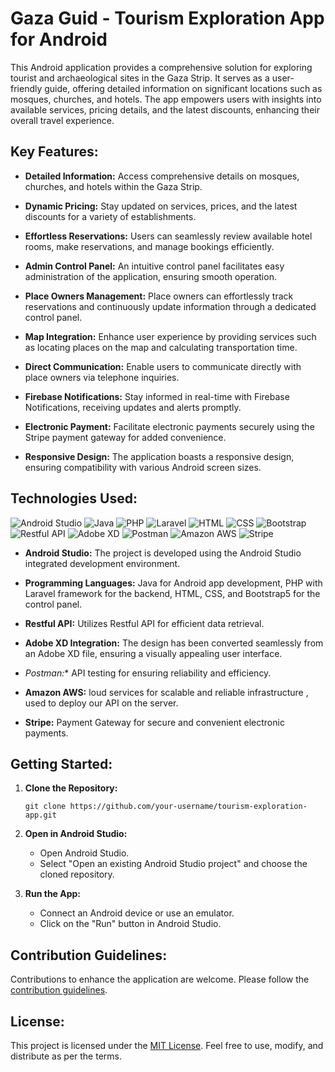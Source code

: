 # Gaza Guid - Tourism Exploration App for Android

This Android application provides a comprehensive solution for exploring tourist and archaeological sites in the Gaza Strip. It serves as a user-friendly guide, offering detailed information on significant locations such as mosques, churches, and hotels. The app empowers users with insights into available services, pricing details, and the latest discounts, enhancing their overall travel experience.

## Key Features:

- **Detailed Information:** Access comprehensive details on mosques, churches, and hotels within the Gaza Strip.
  
- **Dynamic Pricing:** Stay updated on services, prices, and the latest discounts for a variety of establishments.

- **Effortless Reservations:** Users can seamlessly review available hotel rooms, make reservations, and manage bookings efficiently.

- **Admin Control Panel:** An intuitive control panel facilitates easy administration of the application, ensuring smooth operation.

- **Place Owners Management:** Place owners can effortlessly track reservations and continuously update information through a dedicated control panel.

- **Map Integration:** Enhance user experience by providing services such as locating places on the map and calculating transportation time.

- **Direct Communication:** Enable users to communicate directly with place owners via telephone inquiries.

- **Firebase Notifications:** Stay informed in real-time with Firebase Notifications, receiving updates and alerts promptly.

- **Electronic Payment:** Facilitate electronic payments securely using the Stripe payment gateway for added convenience.

- **Responsive Design:** The application boasts a responsive design, ensuring compatibility with various Android screen sizes.

## Technologies Used: 
![Android Studio](https://img.shields.io/badge/Android%20Studio-v4.2.2-green)
![Java](https://img.shields.io/badge/Java-v1.8-orange)
![PHP](https://img.shields.io/badge/PHP-v7.4.3-blue)
![Laravel](https://img.shields.io/badge/Laravel-v8.6.2-red)
![HTML](https://img.shields.io/badge/HTML5-lightgrey)
![CSS](https://img.shields.io/badge/CSS3-blue)
![Bootstrap](https://img.shields.io/badge/Bootstrap-v5.0.2-purple)
![Restful API](https://img.shields.io/badge/Restful%20API-efficient-brightgreen)
![Adobe XD](https://img.shields.io/badge/Adobe%20XD-v34.0.12-blueviolet)
![Postman](https://img.shields.io/badge/Postman-API%20Testing-orange)
![Amazon AWS](https://img.shields.io/badge/Amazon%20AWS-Cloud%20Services-yellow)
![Stripe](https://img.shields.io/badge/Stripe-Payment%20Gateway-blue)

- **Android Studio:** The project is developed using the Android Studio integrated development environment.

- **Programming Languages:** Java for Android app development, PHP with Laravel framework for the backend, HTML, CSS, and Bootstrap5 for the control panel.

- **Restful API:** Utilizes Restful API for efficient data retrieval.

- **Adobe XD Integration:** The design has been converted seamlessly from an Adobe XD file, ensuring a visually appealing user interface.

- *Postman:** API testing for ensuring reliability and efficiency.

- **Amazon AWS:** loud services for scalable and reliable infrastructure , used to deploy our API on the server.

- **Stripe:** Payment Gateway for secure and convenient electronic payments. 
 
## Getting Started:

1. **Clone the Repository:**
   ```
   git clone https://github.com/your-username/tourism-exploration-app.git
   ```

2. **Open in Android Studio:**
   - Open Android Studio.
   - Select "Open an existing Android Studio project" and choose the cloned repository.

3. **Run the App:**
   - Connect an Android device or use an emulator.
   - Click on the "Run" button in Android Studio.

## Contribution Guidelines:

Contributions to enhance the application are welcome. Please follow the [contribution guidelines](CONTRIBUTING.md).

## License:

This project is licensed under the [MIT License](LICENSE.md). Feel free to use, modify, and distribute as per the terms.


 
